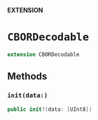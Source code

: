 **EXTENSION**

# `CBORDecodable`
```swift
extension CBORDecodable
```

## Methods
### `init(data:)`

```swift
public init?(data: [UInt8])
```
